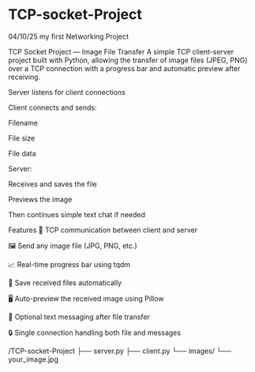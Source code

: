 # TCP-socket-Project
04/10/25 my first Networking Project

 TCP Socket Project — Image File Transfer
A simple TCP client-server project built with Python, allowing the transfer of image files (JPEG, PNG) over a TCP connection with a progress bar and automatic preview after receiving.



Server listens for client connections

Client connects and sends:

Filename

File size

File data

Server:

Receives and saves the file

Previews the image

Then continues simple text chat if needed

 Features
📡 TCP communication between client and server

🖼️ Send any image file (JPG, PNG, etc.)

📈 Real-time progress bar using tqdm

📂 Save received files automatically

🖥️ Auto-preview the received image using Pillow

💬 Optional text messaging after file transfer

🔒 Single connection handling both file and messages


/TCP-socket-Project
    ├── server.py
    ├── client.py
    └── images/
         └── your_image.jpg

         
